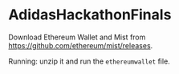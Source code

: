 # AdidasHackathonFinals


Download Ethereum Wallet and Mist from https://github.com/ethereum/mist/releases.

Running: unzip it and run the `ethereumwallet` file.